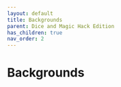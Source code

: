 ```yaml
---
layout: default
title: Backgrounds
parent: Dice and Magic Hack Edition
has_children: true
nav_order: 2
---
```


# Backgrounds
